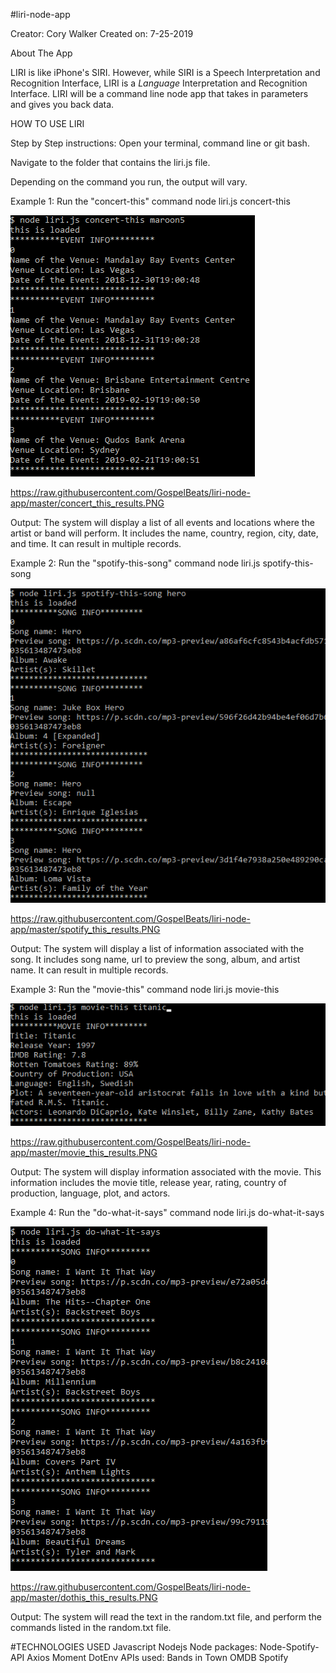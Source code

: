 #liri-node-app

Creator: Cory Walker
Created on: 7-25-2019

About The App

LIRI is like iPhone's SIRI. However, while SIRI is a Speech Interpretation and Recognition Interface, LIRI is a _Language_ Interpretation and Recognition Interface. LIRI will be a command line node app that takes in parameters and gives you back data.

HOW TO USE LIRI

Step by Step instructions: 
Open your terminal, command line or git bash.

Navigate to the folder that contains the liri.js file.

Depending on the command you run, the output will vary.

Example 1: Run the "concert-this" command
node liri.js concert-this <name of artist or band>

![Concert_This_Results](https://raw.githubusercontent.com/GospelBeats/liri-node-app/master/concert_this_results.PNG)

https://raw.githubusercontent.com/GospelBeats/liri-node-app/master/concert_this_results.PNG

Output: The system will display a list of all events and locations where the artist or band will perform. It includes the name, country, region, city, date, and time. It can result in multiple records. 

Example 2: Run the "spotify-this-song" command
node liri.js spotify-this-song <name of song>

![Spotify_This_Results](https://raw.githubusercontent.com/GospelBeats/liri-node-app/master/spotify_this_results.PNG)

https://raw.githubusercontent.com/GospelBeats/liri-node-app/master/spotify_this_results.PNG

Output: The system will display a list of information associated with the song. It includes song name, url to preview the song, album, and artist name. It can result in multiple records. 

Example 3: Run the "movie-this" command
node liri.js movie-this <name of movie>

![Movie_This_Results](https://raw.githubusercontent.com/GospelBeats/liri-node-app/master/movie_this_results.PNG)

https://raw.githubusercontent.com/GospelBeats/liri-node-app/master/movie_this_results.PNG

Output: The system will display information associated with the movie. This information includes the movie title, release year, rating, country of production, language, plot, and actors.

Example 4: Run the "do-what-it-says" command
node liri.js do-what-it-says

![DoThis_This_Results](https://raw.githubusercontent.com/GospelBeats/liri-node-app/master/dothis_this_results.PNG)

https://raw.githubusercontent.com/GospelBeats/liri-node-app/master/dothis_this_results.PNG

Output: The system will read the text in the random.txt file, and perform the commands listed in the random.txt file.

#TECHNOLOGIES USED
Javascript
Nodejs
Node packages:
Node-Spotify-API
Axios
Moment
DotEnv
APIs used:
Bands in Town
OMDB
Spotify